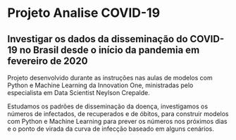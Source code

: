  # Projeto Analise COVID-19
## Investigar os dados da disseminação do COVID-19 no Brasil desde o início da pandemia em fevereiro de 2020

Projeto desenvolvido durante as instruções nas aulas de modelos com Python e Machine Learning da Innovation One, ministradas pelo especialista em Data Scientist Neylson Crepalde.

Estudamos os padrões de disseminação da doença, investigamos os números de infectados, de recuperados e de óbitos, para construir modelos com Python e Machine Learning para prever os números nos próximos dias e o ponto de virada da curva de infecção baseado em alguns cenários.
